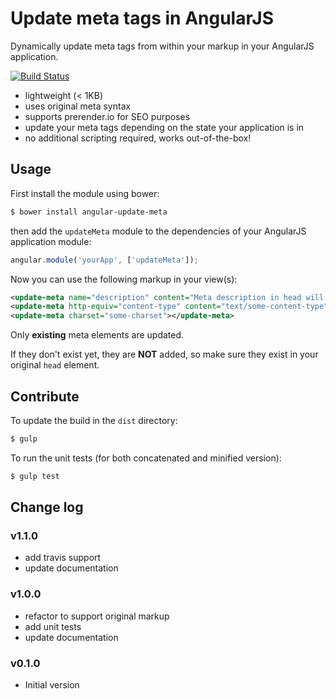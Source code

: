 # Update meta tags in AngularJS

Dynamically update meta tags from within your markup in your AngularJS application.

[![Build Status](https://travis-ci.org/jvandemo/angular-update-meta.svg?branch=master)](https://travis-ci.org/jvandemo/angular-update-meta)

- lightweight (< 1KB)
- uses original meta syntax
- supports prerender.io for SEO purposes
- update your meta tags depending on the state your application is in
- no additional scripting required, works out-of-the-box!

## Usage

First install the module using bower:
 
```bash
$ bower install angular-update-meta
```

then add the `updateMeta` module to the dependencies of your AngularJS application module:

```javascript
angular.module('yourApp', ['updateMeta']);
```

Now you can use the following markup in your view(s):
 
```xml
<update-meta name="description" content="Meta description in head will now be updated with this string"></update-meta>
<update-meta http-equiv="content-type" content="text/some-content-type"></update-meta>
<update-meta charset="some-charset"></update-meta>
```

Only **existing** meta elements are updated.

If they don't exist yet, they are **NOT** added, so make sure they exist in your original `head` element.

## Contribute

To update the build in the `dist` directory:

```bash
$ gulp
```

To run the unit tests (for both concatenated and minified version):

```bash
$ gulp test
```

## Change log

### v1.1.0

- add travis support
- update documentation

### v1.0.0

- refactor to support original markup
- add unit tests
- update documentation

### v0.1.0

- Initial version
